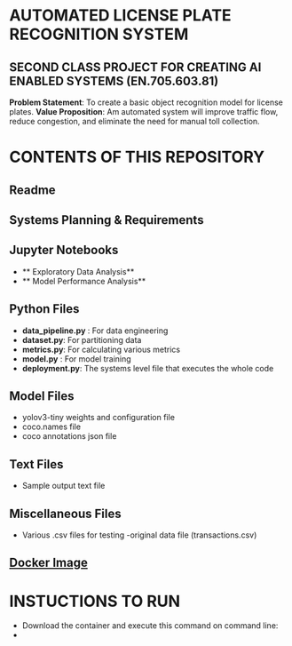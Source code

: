 # AUTOMATED LICENSE PLATE RECOGNITION SYSTEM
## SECOND CLASS PROJECT FOR CREATING AI ENABLED SYSTEMS (EN.705.603.81)
 

**Problem Statement**: To create a basic object recognition model for license plates. 
**Value Proposition**: Am automated system will improve traffic flow, reduce congestion, and eliminate the need for manual toll collection.

# CONTENTS OF THIS REPOSITORY

## Readme

## Systems Planning & Requirements

## Jupyter Notebooks
- ** Exploratory Data Analysis**
- ** Model Performance Analysis**


## Python Files
- **data_pipeline.py** : For data engineering
- **dataset.py**: For partitioning data 
- **metrics.py**: For calculating various metrics
- **model.py** : For model training
- **deployment.py**: The systems level file that executes the whole code

## Model Files
- yolov3-tiny weights and configuration file
- coco.names file
- coco annotations json file

## Text Files
- Sample output text file

## Miscellaneous Files
- Various .csv files for testing
-original data file (transactions.csv)

## [Docker Image]()

# INSTUCTIONS TO RUN
- Download the container and execute this command on command line:
- 


